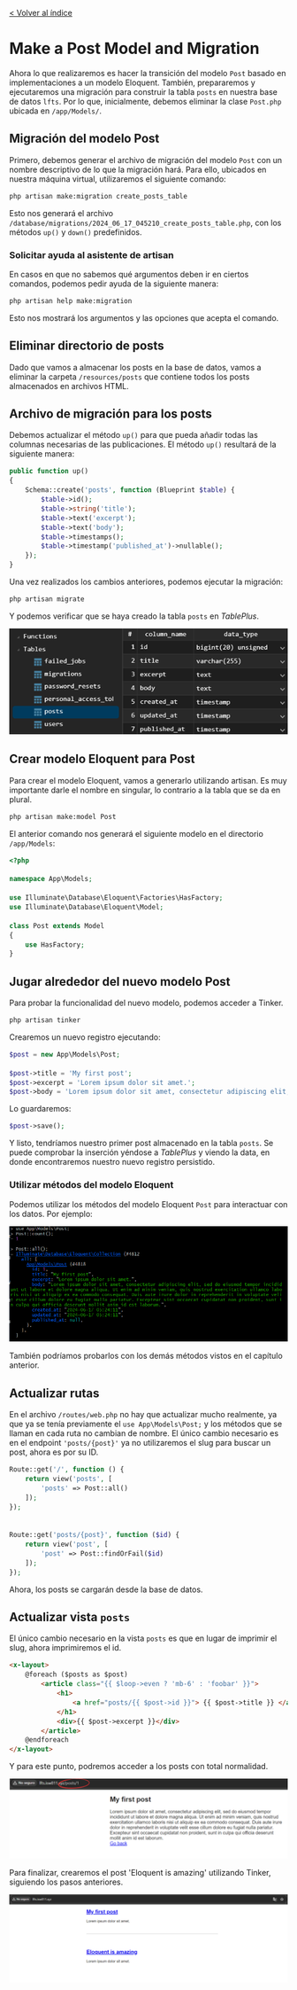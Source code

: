 [< Volver al índice](/docs/readme.md)

# Make a Post Model and Migration

Ahora lo que realizaremos es hacer la transición del modelo `Post` basado en implementaciones a un modelo Eloquent. También, prepararemos y ejecutaremos una migración para construir la tabla `posts` en nuestra base de datos `lfts`. Por lo que, inicialmente, debemos eliminar la clase `Post.php` ubicada en `/app/Models/`.

## Migración del modelo Post

Primero, debemos generar el archivo de migración del modelo `Post` con un nombre descriptivo de lo que la migración hará. Para ello, ubicados en nuestra máquina virtual, utilizaremos el siguiente comando:

```bash
php artisan make:migration create_posts_table
```

Esto nos generará el archivo `/database/migrations/2024_06_17_045210_create_posts_table.php`, con los métodos `up()` y `down()` predefinidos.

### Solicitar ayuda al asistente de artisan

En casos en que no sabemos qué argumentos deben ir en ciertos comandos, podemos pedir ayuda de la siguiente manera:

```bash
php artisan help make:migration
```

Esto nos mostrará los argumentos y las opciones que acepta el comando.

## Eliminar directorio de posts

Dado que vamos a almacenar los posts en la base de datos, vamos a eliminar la carpeta `/resources/posts` que contiene todos los posts almacenados en archivos HTML.

## Archivo de migración para los posts

Debemos actualizar el método `up()` para que pueda añadir todas las columnas necesarias de las publicaciones. El método `up()` resultará de la siguiente manera:

```php
public function up()
{
    Schema::create('posts', function (Blueprint $table) {
        $table->id();
        $table->string('title');
        $table->text('excerpt');
        $table->text('body');
        $table->timestamps();
        $table->timestamp('published_at')->nullable();
    });
}
```

Una vez realizados los cambios anteriores, podemos ejecutar la migración:

```bash
php artisan migrate
```

Y podemos verificar que se haya creado la tabla `posts` en _TablePlus_.

![Verificar creación de la tabla posts en TablePlus](images/verificar-creacion-tabla-post-v16.png)

## Crear modelo Eloquent para Post

Para crear el modelo Eloquent, vamos a generarlo utilizando artisan. Es muy importante darle el nombre en singular, lo contrario a la tabla que se da en plural.

```bash
php artisan make:model Post
```

El anterior comando nos generará el siguiente modelo en el directorio `/app/Models`:

```php
<?php

namespace App\Models;

use Illuminate\Database\Eloquent\Factories\HasFactory;
use Illuminate\Database\Eloquent\Model;

class Post extends Model
{
    use HasFactory;
}
```

## Jugar alrededor del nuevo modelo Post

Para probar la funcionalidad del nuevo modelo, podemos acceder a Tinker.

```bash
php artisan tinker
```

Crearemos un nuevo registro ejecutando:

```php
$post = new App\Models\Post;

$post->title = 'My first post';
$post->excerpt = 'Lorem ipsum dolor sit amet.';
$post->body = 'Lorem ipsum dolor sit amet, consectetur adipiscing elit, sed do eiusmod tempor incididunt ut labore et dolore magna aliqua. Ut enim ad minim veniam, quis nostrud exercitation ullamco laboris nisi ut aliquip ex ea commodo consequat. Duis aute irure dolor in reprehenderit in voluptate velit esse cillum dolore eu fugiat nulla pariatur. Excepteur sint occaecat cupidatat non proident, sunt in culpa qui officia deserunt mollit anim id est laborum.';
```

Lo guardaremos:

```php
$post->save();
```

Y listo, tendríamos nuestro primer post almacenado en la tabla `posts`. Se puede comprobar la inserción yéndose a _TablePlus_ y viendo la data, en donde encontraremos nuestro nuevo registro persistido.

### Utilizar métodos del modelo Eloquent

Podemos utilizar los métodos del modelo Eloquent `Post` para interactuar con los datos. Por ejemplo:

![Probar métodos count y all para ver el nuevo registro de la tabla posts](images/probar-metodos-con-objeto-post-v16.png)

También podríamos probarlos con los demás métodos vistos en el capítulo anterior.

## Actualizar rutas

En el archivo `/routes/web.php` no hay que actualizar mucho realmente, ya que ya se tenía previamente el `use App\Models\Post;` y los métodos que se llaman en cada ruta no cambian de nombre. El único cambio necesario es en el endpoint `'posts/{post}'` ya no utilizaremos el slug para buscar un post, ahora es por su ID.

```php
Route::get('/', function () {
    return view('posts', [
        'posts' => Post::all()
    ]);
});


Route::get('posts/{post}', function ($id) {
    return view('post', [
        'post' => Post::findOrFail($id)
    ]);
});
```

Ahora, los posts se cargarán desde la base de datos.

## Actualizar vista `posts`

El único cambio necesario en la vista `posts` es que en lugar de imprimir el slug, ahora imprimiremos el id.

```html
<x-layout>
    @foreach ($posts as $post)
        <article class="{{ $loop->even ? 'mb-6' : 'foobar' }}">
            <h1>
                <a href="posts/{{ $post->id }}"> {{ $post->title }} </a>
            </h1>
            <div>{{ $post->excerpt }}</div>
        </article>
    @endforeach
</x-layout>
```

Y para este punto, podremos acceder a los posts con total normalidad.

![Acceso a my first post mediante ID](images/acceder-post-modelo-eloquent-v16.png)

Para finalizar, crearemos el post 'Eloquent is amazing' utilizando Tinker, siguiendo los pasos anteriores.

![Posts cargados desde la base de datos](images/posts-cargado-desde-db-v16.png)
